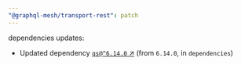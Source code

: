 ```yaml
---
"@graphql-mesh/transport-rest": patch
---
```

dependencies updates:
  - Updated dependency [`qs@^6.14.0` ↗︎](https://www.npmjs.com/package/qs/v/6.14.0) (from `6.14.0`, in `dependencies`)
